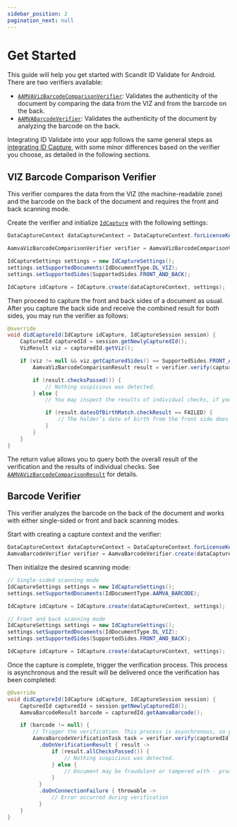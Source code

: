 ```yaml
---
sidebar_position: 2
pagination_next: null
---
```


# Get Started

This guide will help you get started with Scandit ID Validate for Android. There are two verifiers available:

* [`AAMVAVizBarcodeComparisonVerifier`](https://docs.scandit.com/data-capture-sdk/android/id-capture/api/aamva-viz-barcode-comparison-verifier.html#class-scandit.datacapture.id.AamvaVizBarcodeComparisonVerifier): Validates the authenticity of the document by comparing the data from the VIZ and from the barcode on the back.
* [`AAMVABarcodeVerifier`](https://docs.scandit.com/data-capture-sdk/android/id-capture/api/aamva-barcode-verifier.html#class-scandit.datacapture.id.AamvaBarcodeVerifier): Validates the authenticity of the document by analyzing the barcode on the back.

Integrating ID Validate into your app follows the same general steps as [integrating ID Capture](../id-capture/get-started.md), with some minor differences based on the verifier you choose, as detailed in the following sections.

## VIZ Barcode Comparison Verifier

This verifier compares the data from the VIZ (the machine-readable zone) and the barcode on the back of the document and requires the front and back scanning mode.

Create the verifier and initialize [`IdCapture`](https://docs.scandit.com/data-capture-sdk/android/id-capture/api/id-capture.html#class-scandit.datacapture.id.IdCapture) with the following settings:

```java
DataCaptureContext dataCaptureContext = DataCaptureContext.forLicenseKey("-- ENTER YOUR SCANDIT LICENSE KEY HERE --");

AamvaVizBarcodeComparisonVerifier verifier = AamvaVizBarcodeComparisonVerifier.create();

IdCaptureSettings settings = new IdCaptureSettings();
settings.setSupportedDocuments(IdDocumentType.DL_VIZ);
settings.setSupportedSides(SupportedSides.FRONT_AND_BACK);

IdCapture idCapture = IdCapture.create(dataCaptureContext, settings);
```

Then proceed to capture the front and back sides of a document as usual. After you capture the back side and receive the combined result for both sides, you may run the verifier as follows:

```java
@override
void didCaptureId(IdCapture idCapture, IdCaptureSession session) {
    CapturedId capturedId = session.getNewlyCapturedId();
    VizResult viz = capturedId.getViz();

    if (viz != null && viz.getCapturedSides() == SupportedSides.FRONT_AND_BACK) {
        AamvaVizBarcodeComparisonResult result = verifier.verify(capturedId);

        if (result.checksPassed()) {
            // Nothing suspicious was detected.
        } else {
            // You may inspect the results of individual checks, if you wish:

            if (result.datesOfBirthMatch.checkResult == FAILED) {
                // The holder’s date of birth from the front side does not match the one encoded in the barcode.
            }
        }
    }
}
```

The return value allows you to query both the overall result of the verification and the results of individual checks. See [`AAMVAVizBarcodeComparisonResult`](https://docs.scandit.com/data-capture-sdk/android/id-capture/api/aamva-viz-barcode-comparison-verifier.html#class-scandit.datacapture.id.AamvaVizBarcodeComparisonResult) for details.

## Barcode Verifier

This verifier analyzes the barcode on the back of the document and works with either single-sided or front and back scanning modes.

Start with creating a capture context and the verifier:

```java
DataCaptureContext dataCaptureContext = DataCaptureContext.forLicenseKey("-- ENTER YOUR SCANDIT LICENSE KEY HERE --");
AamvaBarcodeVerifier verifier = AamvaBarcodeVerifier.create(dataCaptureContext);
```

Then initialize the desired scanning mode:

```java
// Single-sided scanning mode
IdCaptureSettings settings = new IdCaptureSettings();
settings.setSupportedDocuments(IdDocumentType.AAMVA_BARCODE);

IdCapture idCapture = IdCapture.create(dataCaptureContext, settings);

// Front and back scanning mode
IdCaptureSettings settings = new IdCaptureSettings();
settings.setSupportedDocuments(IdDocumentType.DL_VIZ);
settings.setSupportedSides(SupportedSides.FRONT_AND_BACK);

IdCapture idCapture = IdCapture.create(dataCaptureContext, settings);
```

Once the capture is complete, trigger the verification process. This process is asynchronous and the result will be delivered once the verification has been completed:

```java
@Override
void didCaptureId(IdCapture idCapture, IdCaptureSession session) {
    CapturedId capturedId = session.getNewlyCapturedId();
    AamvaBarcodeResult barcode = capturedId.getAamvaBarcode();

    if (barcode != null) {
        // Trigger the verification. This process is asynchronous, so you may want to store the task and to reconnect the callback if your Activity is recreated.
        AamvaBarcodeVerificationTask task = verifier.verify(capturedId)
          .doOnVerificationResult { result ->
              if (result.allChecksPassed()) {
                  // Nothing suspicious was detected.
              } else {
                  // Document may be fraudulent or tampered with - proceed with caution.
              }
          }
          .doOnConnectionFailure { throwable ->
              // Error occurred during verification
          }
    }
}
```
